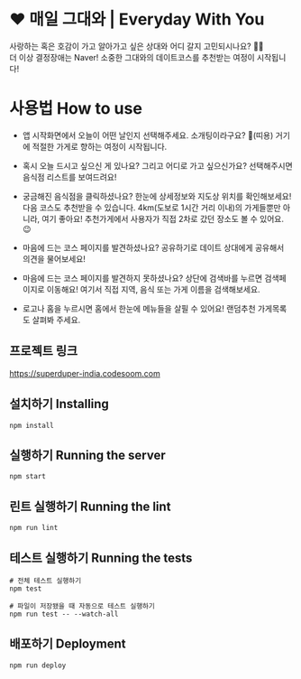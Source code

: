 # ❤️ 매일 그대와 | Everyday With You
사랑하는 혹은 호감이 가고 알아가고 싶은 상대와 어디 갈지 고민되시나요? 🤔💭
<br />
더 이상 결정장애는 Naver! 소중한 그대와의 데이트코스를 추천받는 여정이 시작됩니다!

# 사용법 How to use
* 앱 시작화면에서 오늘이 어떤 날인지 선택해주세요. 소개팅이라구요? 👀(띠용) 거기에 적절한 가게로 향하는 여정이 시작됩니다.

* 혹시 오늘 드시고 싶으신 게 있나요? 그리고 어디로 가고 싶으신가요? 선택해주시면 음식점 리스트를 보여드려요!

* 궁금해진 음식점을 클릭하셨나요? 한눈에 상세정보와 지도상 위치를 확인해보세요! 다음 코스도 추천받을 수 있습니다. 4km(도보로 1시간 거리 이내)의 가게들뿐만 아니라, 여기 좋아요! 추천가게에서 사용자가 직접 2차로 갔던 장소도 볼 수 있어요. 😉

* 마음에 드는 코스 페이지를 발견하셨나요? 공유하기로 데이트 상대에게 공유해서 의견을 물어보세요!

* 마음에 드는 코스 페이지를 발견하지 못하셨나요? 상단에 검색바를 누르면 검색페이지로 이동해요! 여기서 직접 지역, 음식 또는 가게 이름을 검색해보세요.

* 로고나 홈을 누르시면 홈에서 한눈에 메뉴들을 살필 수 있어요! 랜덤추천 가게목록도 살펴봐 주세요.

## 프로젝트 링크
 https://superduper-india.codesoom.com

## 설치하기 Installing
```
npm install
```

## 실행하기 Running the server
```
npm start
```

## 린트 실행하기 Running the lint
```
npm run lint
```

## 테스트 실행하기 Running the tests
```
# 전체 테스트 실행하기
npm test

# 파일이 저장됐을 때 자동으로 테스트 실행하기
npm run test -- --watch-all
```

## 배포하기 Deployment
```
npm run deploy
```
